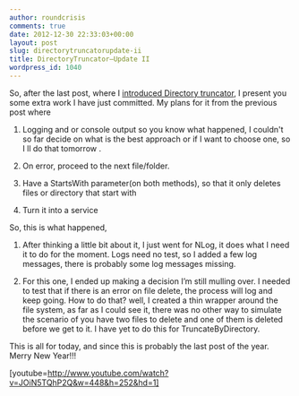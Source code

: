```yaml
---
author: roundcrisis
comments: true
date: 2012-12-30 22:33:03+00:00
layout: post
slug: directorytruncatorupdate-ii
title: DirectoryTruncator–Update II
wordpress_id: 1040
---
```


So, after the last post, where I [introduced Directory truncator](http://roundcrisis.com/2012/12/27/directory-truncator/), I present you some extra work I have just committed. My plans for it from the previous post where

 

  
  1. Logging and or console output so you know what happened, I couldn't so far decide on what is the best approach or if I want to choose one, so I ll do that tomorrow . 
   
  2. On error, proceed to the next file/folder. 
   
  3. Have a StartsWith parameter(on both methods), so that it only deletes files or directory that start with 
   
  4. Turn it into a service
 

So, this is what happened,

 

  
  1. After thinking a little bit about it, I just went for NLog, it does what I need it to do for the moment. Logs need no test, so I added a few log messages, there is probably some log messages missing. 
   
  2. For this one, I ended up making a decision I’m still mulling over. I needed to test that if there is an error on file delete, the process will log and keep going. How to do that? well, I created a thin wrapper around the file system, as far as I could see it, there was no other way to simulate the scenario of you have two files to delete and one of them is deleted before we get to it. I have yet to do this for TruncateByDirectory.
 

This is all for today, and since this is probably the last post of the year. Merry New Year!!!

 

[youtube=http://www.youtube.com/watch?v=JOiN5TQhP2Q&w=448&h=252&hd=1]
